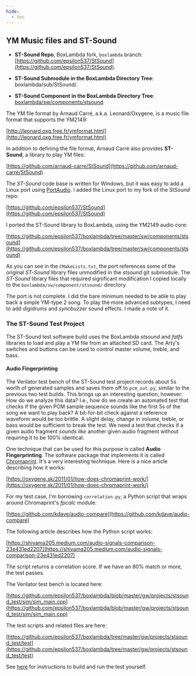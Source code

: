 ```yaml
---
hide:
  - toc
---
```


## YM Music files and ST-Sound

- **ST-Sound Repo**, BoxLambda fork, `boxlambda` branch:
    [https://github.com/epsilon537/StSound](https://github.com/epsilon537/StSound).

- **ST-Sound Submodule in the BoxLambda Directory Tree**:
    boxlambda/sub/StSound/.

- **ST-Sound Component in the BoxLambda Directory Tree**:
    [boxlambda/sw/components/stsound](https://github.com/epsilon537/boxlambda/tree/master/sw/components/stsound)

The YM file format by Arnaud Carré, a.k.a. Leonard/Oxygene, is a music file format that supports the YM2149:

[http://leonard.oxg.free.fr/ymformat.html](http://leonard.oxg.free.fr/ymformat.html)

In addition to defining the file format, Arnaud Carré also provides **ST-Sound**, a library to play YM files:

[https://github.com/arnaud-carre/StSound](https://github.com/arnaud-carre/StSound)

The *ST-Sound* code base is written for Windows, but it was easy to add a Linux port using [PortAudio](http://www.portaudio.com/). I added the Linux port to my fork of the *StSound* repo:

[https://github.com/epsilon537/StSound](https://github.com/epsilon537/StSound)

I ported the ST-Sound library to BoxLambda, using the YM2149 audio core:

[https://github.com/epsilon537/boxlambda/tree/master/sw/components/stsound](https://github.com/epsilon537/boxlambda/tree/master/sw/components/stsound)

As you can see in the `CMakeLists.txt`, the port references some of the original *ST-Sound* library files unmodified in the *stsound* git submodule. The *ST-Sound* library files that required significant modification I copied locally to the `boxlambda/sw/component/stsound/` directory.

The port is not complete. I did the bare minimum needed to be able to play back a simple YM-type 2 song. To play the more advanced subtypes, I need to add *digidrums* and *syncbuzzer* sound effects. I made a note of it.

### The ST-Sound Test Project

The ST-Sound test software build uses the BoxLambda *stsound* and *fatfs* libraries to load and play a YM file from an attached SD card. The Arty's switches and buttons can be used to control master volume, treble, and bass.

#### Audio Fingerprinting

The Verilator test bench of the ST-Sound test project records about 5s worth of generated samples and saves them off to `pcm_out.py`, similar to the previous two test builds. This brings up an interesting question, however: How do we analyze this data? I.e., how do we create an automated test that checks if the given PCM sample sequence sounds like the first 5s of the song we want to play back? A bit-for-bit check against a reference waveform would be too brittle. A slight delay, change in volume, treble, or bass would be sufficient to break the test. We need a test that checks if a given audio fragment *sounds like* another given audio fragment without requiring it to be 100% identical.

One technique that can be used for this purpose is called **Audio Fingerprinting**. The software package that implements it is called [Chromaprint](https://acoustid.org/chromaprint). It's a very interesting technique. Here is a nice article describing how it works:

[https://oxygene.sk/2011/01/how-does-chromaprint-work/](https://oxygene.sk/2011/01/how-does-chromaprint-work/)

For my test case, I'm borrowing `correlation.py`, a Python script that wraps around Chromaprint's *fpcalc* module:

[https://github.com/kdave/audio-compare](https://github.com/kdave/audio-compare)

The following article describes how the Python script works:

[https://shivama205.medium.com/audio-signals-comparison-23e431ed2207](https://shivama205.medium.com/audio-signals-comparison-23e431ed2207)

The script returns a correlation score. If we have an 80% match or more, the test passes.

The Verilator test bench is located here:

[https://github.com/epsilon537/boxlambda/blob/master/gw/projects/stsound_test/sim/sim_main.cpp](https://github.com/epsilon537/boxlambda/blob/master/gw/projects/stsound_test/sim/sim_main.cpp)

The test scripts and related files are here:

[https://github.com/epsilon537/boxlambda/tree/master/gw/projects/stsound_test/test](https://github.com/epsilon537/boxlambda/tree/master/gw/projects/stsound_test/test)

See [here](test-build-ym2149.md#st-sound-test-on-verilator) for instructions to build and run the test yourself.
